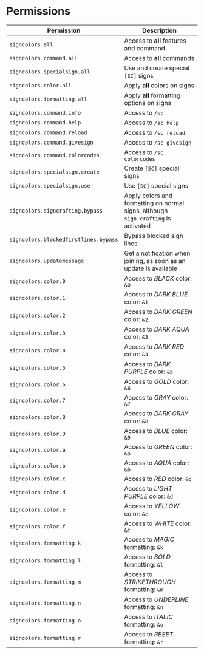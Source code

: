# Permissions

| Permission | Description |
| --- | --- |
| `signcolors.all` | Access to **all** features and command |
| `signcolors.command.all` | Access to **all** commands |
| `signcolors.specialsign.all` | Use and create special `[SC]` signs |
| `signcolors.color.all` | Apply **all** colors on signs |
| `signcolors.formatting.all` | Apply **all** formatting options on signs |
| `signcolors.command.info` | Access to `/sc` |
| `signcolors.command.help` | Access to `/sc help` |
| `signcolors.command.reload` | Access to `/sc reload` |
| `signcolors.command.givesign` | Access to `/sc givesign` |
| `signcolors.command.colorcodes` | Access to `/sc colorcodes` |
| `signcolors.specialsign.create` | Create `[SC]` special signs |
| `signcolors.specialsign.use` | Use `[SC]` special signs |
| `signcolors.signcrafting.bypass` | Apply colors and formatting on normal signs, although `sign_crafting` is activated |
| `signcolors.blockedfirstlines.bypass` | Bypass blocked sign lines |
| `signcolors.updatemessage` | Get a notification when joining, as soon as an update is available |
| `signcolors.color.0` | Access to *BLACK* color: `&0` |
| `signcolors.color.1` | Access to *DARK BLUE* color: `&1` |
| `signcolors.color.2` | Access to *DARK GREEN* color: `&2` |
| `signcolors.color.3` | Access to *DARK AQUA* color: `&3` |
| `signcolors.color.4` | Access to *DARK RED* color: `&4` |
| `signcolors.color.5` | Access to *DARK PURPLE* color: `&5` |
| `signcolors.color.6` | Access to *GOLD* color: `&6` |
| `signcolors.color.7` | Access to *GRAY* color: `&7` |
| `signcolors.color.8` | Access to *DARK GRAY* color: `&8` |
| `signcolors.color.9` | Access to *BLUE* color: `&9` |
| `signcolors.color.a` | Access to *GREEN* color: `&a` |
| `signcolors.color.b` | Access to *AQUA* color: `&b` |
| `signcolors.color.c` | Access to *RED* color: `&c` |
| `signcolors.color.d` | Access to *LIGHT PURPLE* color: `&d` |
| `signcolors.color.e` | Access to *YELLOW* color: `&e` |
| `signcolors.color.f` | Access to *WHITE* color: `&f` |
| `signcolors.formatting.k` | Access to *MAGIC* formatting: `&k` |
| `signcolors.formatting.l` | Access to *BOLD* formatting: `&l` |
| `signcolors.formatting.m` | Access to *STRIKETHROUGH* formatting: `&m` |
| `signcolors.formatting.n` | Access to *UNDERLINE* formatting: `&n` |
| `signcolors.formatting.o` | Access to *ITALIC* formatting: `&o` |
| `signcolors.formatting.r` | Access to *RESET* formatting: `&r` |
